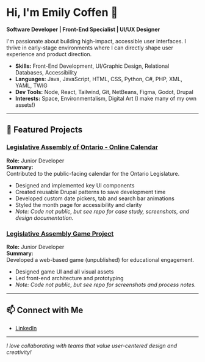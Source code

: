 # Hi, I'm Emily Coffen 💫

**Software Developer | Front-End Specialist | UI/UX Designer**

I'm passionate about building high-impact, accessible user interfaces. I thrive in early-stage environments where I can directly shape user experience and product direction.

- **Skills:** Front-End Development, UI/Graphic Design, Relational Databases, Accessibility
- **Languages:** Java, JavaScript, HTML, CSS, Python, C#, PHP, XML, YAML, TWIG
- **Dev Tools:** Node, React, Tailwind, Git, NetBeans, Figma, Godot, Drupal
- **Interests:** Space, Environmentalism, Digital Art (I make many of my own assets!)

---

## 🌟 Featured Projects

### [Legislative Assembly of Ontario - Online Calendar](https://github.com/e-laflamme/legislative-calendar-portfolio)
**Role:** Junior Developer  
**Summary:**  
Contributed to the public-facing calendar for the Ontario Legislature.  
- Designed and implemented key UI components
- Created reusable Drupal patterns to save development time
- Developed custom date pickers, tab and search bar animations
- Styled the month page for accessibility and clarity
- *Note: Code not public, but see repo for case study, screenshots, and design documentation.*

### [Legislative Assembly Game Project](https://github.com/e-laflamme/legislative-game-portfolio)
**Role:** Junior Developer  
**Summary:**  
Developed a web-based game (unpublished) for educational engagement.  
- Designed game UI and all visual assets
- Led front-end architecture and prototyping  
- *Note: Code not public, but see repo for screenshots and process notes.*

---

## 📫 Connect with Me
- [LinkedIn](https://www.linkedin.com/in/emily-coffen/)

---

*I love collaborating with teams that value user-centered design and creativity!*
